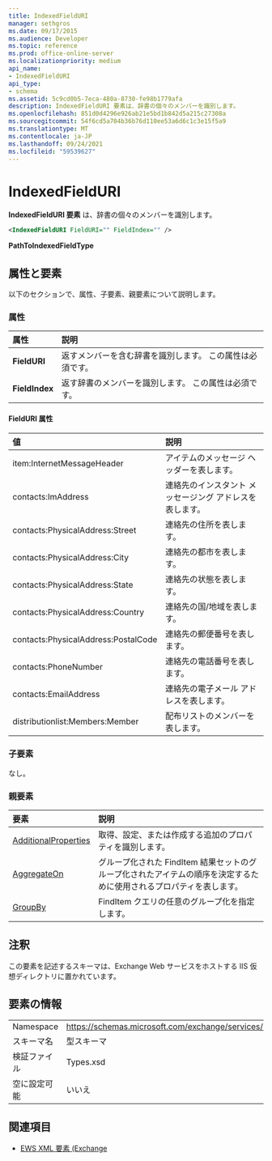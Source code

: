 ```yaml
---
title: IndexedFieldURI
manager: sethgros
ms.date: 09/17/2015
ms.audience: Developer
ms.topic: reference
ms.prod: office-online-server
ms.localizationpriority: medium
api_name:
- IndexedFieldURI
api_type:
- schema
ms.assetid: 5c9cd0b5-7eca-480a-8730-fe98b1779afa
description: IndexedFieldURI 要素は、辞書の個々のメンバーを識別します。
ms.openlocfilehash: 851d0d4296e926ab21e5bd1b842d5a215c27308a
ms.sourcegitcommit: 54f6cd5a704b36b76d110ee53a6d6c1c3e15f5a9
ms.translationtype: MT
ms.contentlocale: ja-JP
ms.lasthandoff: 09/24/2021
ms.locfileid: "59539627"
---
```

# <a name="indexedfielduri"></a>IndexedFieldURI

**IndexedFieldURI 要素** は、辞書の個々のメンバーを識別します。 
  
```xml
<IndexedFieldURI FieldURI="" FieldIndex="" />
```

 **PathToIndexedFieldType**
## <a name="attributes-and-elements"></a>属性と要素

以下のセクションで、属性、子要素、親要素について説明します。
  
### <a name="attributes"></a>属性

|**属性**|**説明**|
|:-----|:-----|
|**FieldURI** <br/> |返すメンバーを含む辞書を識別します。 この属性は必須です。  <br/> |
|**FieldIndex** <br/> |返す辞書のメンバーを識別します。 この属性は必須です。  <br/> |
   
#### <a name="fielduri-attribute"></a>FieldURI 属性

|**値**|**説明**|
|:-----|:-----|
|item:InternetMessageHeader  <br/> |アイテムのメッセージ ヘッダーを表します。  <br/> |
|contacts:ImAddress  <br/> |連絡先のインスタント メッセージング アドレスを表します。  <br/> |
|contacts:PhysicalAddress:Street  <br/> |連絡先の住所を表します。  <br/> |
|contacts:PhysicalAddress:City  <br/> |連絡先の都市を表します。  <br/> |
|contacts:PhysicalAddress:State  <br/> |連絡先の状態を表します。  <br/> |
|contacts:PhysicalAddress:Country  <br/> |連絡先の国/地域を表します。  <br/> |
|contacts:PhysicalAddress:PostalCode  <br/> |連絡先の郵便番号を表します。  <br/> |
|contacts:PhoneNumber  <br/> |連絡先の電話番号を表します。  <br/> |
|contacts:EmailAddress  <br/> |連絡先の電子メール アドレスを表します。  <br/> |
|distributionlist:Members:Member  <br/> |配布リストのメンバーを表します。  <br/> |
   
### <a name="child-elements"></a>子要素

なし。
  
### <a name="parent-elements"></a>親要素

|**要素**|**説明**|
|:-----|:-----|
|[AdditionalProperties](additionalproperties.md) <br/> |取得、設定、または作成する追加のプロパティを識別します。  <br/> |
|[AggregateOn](aggregateon.md) <br/> |グループ化された FindItem 結果セットのグループ化されたアイテムの順序を決定するために使用されるプロパティを表します。  <br/> |
|[GroupBy](groupby.md) <br/> |FindItem クエリの任意のグループ化を指定します。  <br/> |
   
## <a name="remarks"></a>注釈

この要素を記述するスキーマは、Exchange Web サービスをホストする IIS 仮想ディレクトリに置かれています。
  
## <a name="element-information"></a>要素の情報

|||
|:-----|:-----|
|Namespace  <br/> |https://schemas.microsoft.com/exchange/services/2006/types  <br/> |
|スキーマ名  <br/> |型スキーマ  <br/> |
|検証ファイル  <br/> |Types.xsd  <br/> |
|空に設定可能  <br/> |いいえ  <br/> |
   
## <a name="see-also"></a>関連項目



- [EWS XML 要素 (Exchange](ews-xml-elements-in-exchange.md)


